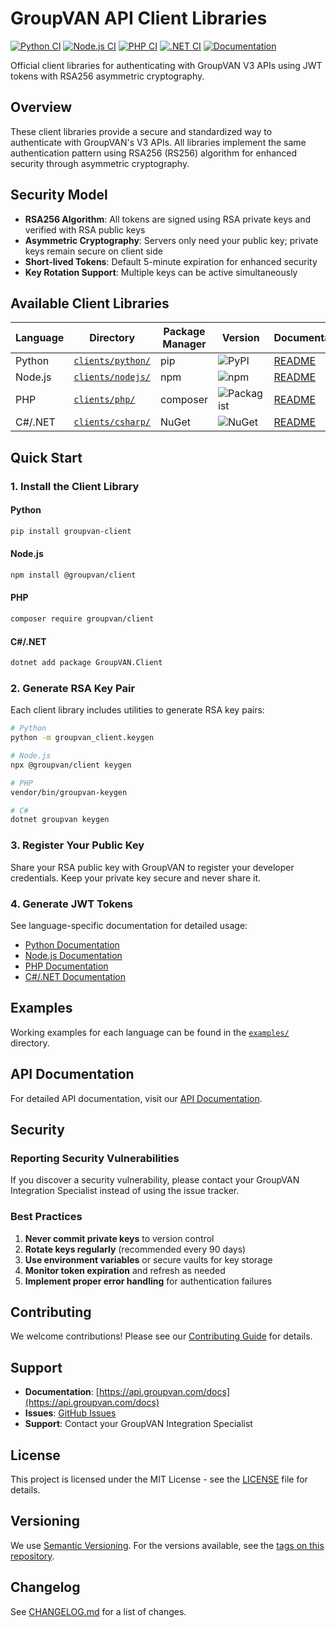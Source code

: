 # GroupVAN API Client Libraries

[![Python CI](https://github.com/federatedops/groupvan-api-client/actions/workflows/python.yml/badge.svg)](https://github.com/federatedops/groupvan-api-client/actions/workflows/python.yml)
[![Node.js CI](https://github.com/federatedops/groupvan-api-client/actions/workflows/nodejs.yml/badge.svg)](https://github.com/federatedops/groupvan-api-client/actions/workflows/nodejs.yml)
[![PHP CI](https://github.com/federatedops/groupvan-api-client/actions/workflows/php.yml/badge.svg)](https://github.com/federatedops/groupvan-api-client/actions/workflows/php.yml)
[![.NET CI](https://github.com/federatedops/groupvan-api-client/actions/workflows/csharp.yml/badge.svg)](https://github.com/federatedops/groupvan-api-client/actions/workflows/csharp.yml)
[![Documentation](https://github.com/federatedops/groupvan-api-client/actions/workflows/docs.yml/badge.svg)](https://github.com/federatedops/groupvan-api-client/actions/workflows/docs.yml)

Official client libraries for authenticating with GroupVAN V3 APIs using JWT tokens with RSA256 asymmetric cryptography.

## Overview

These client libraries provide a secure and standardized way to authenticate with GroupVAN's V3 APIs. All libraries implement the same authentication pattern using RSA256 (RS256) algorithm for enhanced security through asymmetric cryptography.

## Security Model

- **RSA256 Algorithm**: All tokens are signed using RSA private keys and verified with RSA public keys
- **Asymmetric Cryptography**: Servers only need your public key; private keys remain secure on client side
- **Short-lived Tokens**: Default 5-minute expiration for enhanced security
- **Key Rotation Support**: Multiple keys can be active simultaneously

## Available Client Libraries

| Language | Directory | Package Manager | Version | Documentation |
|----------|-----------|----------------|---------|---------------|
| Python | [`clients/python/`](./clients/python) | pip | ![PyPI](https://img.shields.io/pypi/v/groupvan-client) | [README](./clients/python/README.md) |
| Node.js | [`clients/nodejs/`](./clients/nodejs) | npm | ![npm](https://img.shields.io/npm/v/@groupvan/client) | [README](./clients/nodejs/README.md) |
| PHP | [`clients/php/`](./clients/php) | composer | ![Packagist](https://img.shields.io/packagist/v/groupvan/client) | [README](./clients/php/README.md) |
| C#/.NET | [`clients/csharp/`](./clients/csharp) | NuGet | ![NuGet](https://img.shields.io/nuget/v/GroupVAN.Client) | [README](./clients/csharp/README.md) |

## Quick Start

### 1. Install the Client Library

#### Python
```bash
pip install groupvan-client
```

#### Node.js
```bash
npm install @groupvan/client
```

#### PHP
```bash
composer require groupvan/client
```

#### C#/.NET
```bash
dotnet add package GroupVAN.Client
```

### 2. Generate RSA Key Pair

Each client library includes utilities to generate RSA key pairs:

```bash
# Python
python -m groupvan_client.keygen

# Node.js
npx @groupvan/client keygen

# PHP
vendor/bin/groupvan-keygen

# C#
dotnet groupvan keygen
```

### 3. Register Your Public Key

Share your RSA public key with GroupVAN to register your developer credentials. Keep your private key secure and never share it.

### 4. Generate JWT Tokens

See language-specific documentation for detailed usage:

- [Python Documentation](./clients/python/README.md)
- [Node.js Documentation](./clients/nodejs/README.md)
- [PHP Documentation](./clients/php/README.md)
- [C#/.NET Documentation](./clients/csharp/README.md)

## Examples

Working examples for each language can be found in the [`examples/`](./examples) directory.

## API Documentation

For detailed API documentation, visit our [API Documentation](https://api.groupvan.com/docs).

## Security

### Reporting Security Vulnerabilities

If you discover a security vulnerability, please contact your GroupVAN Integration Specialist instead of using the issue tracker.

### Best Practices

1. **Never commit private keys** to version control
2. **Rotate keys regularly** (recommended every 90 days)
3. **Use environment variables** or secure vaults for key storage
4. **Monitor token expiration** and refresh as needed
5. **Implement proper error handling** for authentication failures

## Contributing

We welcome contributions! Please see our [Contributing Guide](CONTRIBUTING.md) for details.

## Support

- **Documentation**: [https://api.groupvan.com/docs](https://api.groupvan.com/docs)
- **Issues**: [GitHub Issues](https://github.com/groupvan/groupvan-api-client/issues)
- **Support**: Contact your GroupVAN Integration Specialist

## License

This project is licensed under the MIT License - see the [LICENSE](LICENSE) file for details.

## Versioning

We use [Semantic Versioning](https://semver.org/). For the versions available, see the [tags on this repository](https://github.com/groupvan/groupvan-api-client/tags).

## Changelog

See [CHANGELOG.md](CHANGELOG.md) for a list of changes.